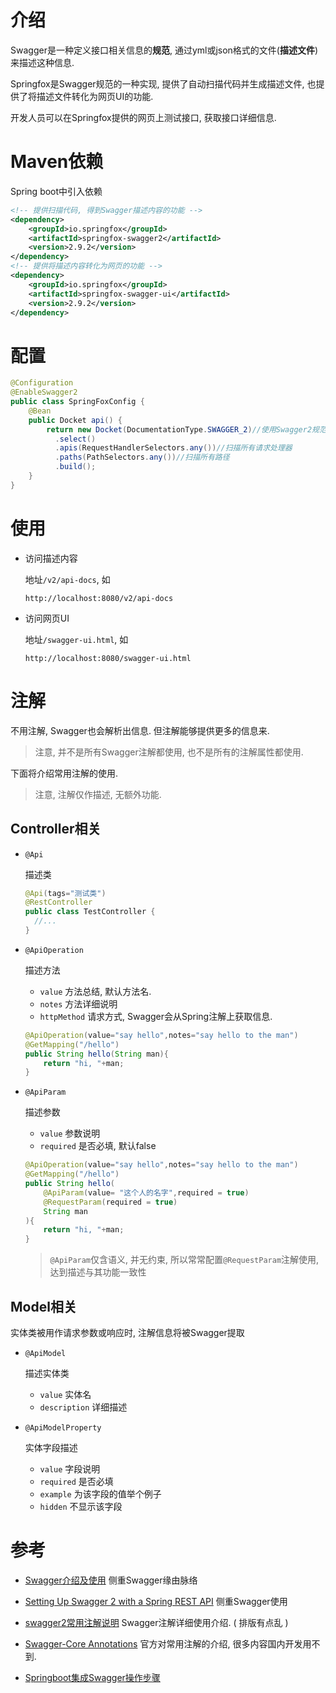 # 介绍

Swagger是一种定义接口相关信息的**规范**, 通过yml或json格式的文件(**描述文件**)来描述这种信息.

Springfox是Swagger规范的一种实现, 提供了自动扫描代码并生成描述文件, 也提供了将描述文件转化为网页UI的功能.

开发人员可以在Springfox提供的网页上测试接口, 获取接口详细信息.

# Maven依赖

Spring boot中引入依赖

```xml
<!-- 提供扫描代码, 得到Swagger描述内容的功能 -->
<dependency>
    <groupId>io.springfox</groupId>
    <artifactId>springfox-swagger2</artifactId>
    <version>2.9.2</version>
</dependency>
<!-- 提供将描述内容转化为网页的功能 -->
<dependency>
    <groupId>io.springfox</groupId>
    <artifactId>springfox-swagger-ui</artifactId>
    <version>2.9.2</version>
</dependency>
```

# 配置

```java
@Configuration
@EnableSwagger2
public class SpringFoxConfig {                                    
    @Bean
    public Docket api() { 
        return new Docket(DocumentationType.SWAGGER_2)//使用Swagger2规范
          .select()
          .apis(RequestHandlerSelectors.any())//扫描所有请求处理器
          .paths(PathSelectors.any())//扫描所有路径
          .build();             
    }
}
```

# 使用

* 访问描述内容

  地址`/v2/api-docs`, 如

  ```url
  http://localhost:8080/v2/api-docs
  ```

* 访问网页UI

  地址`/swagger-ui.html`, 如

  ```url
  http://localhost:8080/swagger-ui.html
  ```

# 注解

不用注解, Swagger也会解析出信息. 但注解能够提供更多的信息来.

> 注意, 并不是所有Swagger注解都使用, 也不是所有的注解属性都使用. 

下面将介绍常用注解的使用.

> 注意, 注解仅作描述, 无额外功能.

## Controller相关

* `@Api`

  描述类

  ```java
  @Api(tags="测试类")
  @RestController
  public class TestController {
  	//...
  }
  ```

* `@ApiOperation`

  描述方法

  * `value` 方法总结, 默认方法名.
  * `notes` 方法详细说明
  * `httpMethod` 请求方式, Swagger会从Spring注解上获取信息.

  ```java
  @ApiOperation(value="say hello",notes="say hello to the man")
  @GetMapping("/hello")
  public String hello(String man){
      return "hi, "+man;
  }
  ```

* `@ApiParam`

  描述参数

  * `value` 参数说明 
  * `required` 是否必填, 默认false

  ```java
  @ApiOperation(value="say hello",notes="say hello to the man")
  @GetMapping("/hello")
  public String hello(
      @ApiParam(value= "这个人的名字",required = true) 
      @RequestParam(required = true) 
      String man
  ){
      return "hi, "+man;
  }
  ```

  > `@ApiParam`仅含语义, 并无约束, 所以常常配置`@RequestParam`注解使用, 达到描述与其功能一致性

## Model相关

实体类被用作请求参数或响应时, 注解信息将被Swagger提取

* `@ApiModel`

  描述实体类

  * `value` 实体名
  * `description` 详细描述

* `@ApiModelProperty`

  实体字段描述

  * `value` 字段说明
  * `required` 是否必填
  * `example` 为该字段的值举个例子
  * `hidden` 不显示该字段

# 参考

* [Swagger介绍及使用](https://www.jianshu.com/p/349e130e40d5) 侧重Swagger缘由脉络
* [Setting Up Swagger 2 with a Spring REST API](https://www.baeldung.com/swagger-2-documentation-for-spring-rest-api) 侧重Swagger使用

* [swagger2常用注解说明](https://www.cnblogs.com/yueguanguanyun/p/9041690.html) Swagger注解详细使用介绍. ( 排版有点乱 )
* [Swagger-Core Annotations](https://github.com/swagger-api/swagger-core/wiki/Annotations-1.5.X) 官方对常用注解的介绍, 很多内容国内开发用不到.

* [Springboot集成Swagger操作步骤](https://www.jianshu.com/p/be1e772b089a)





